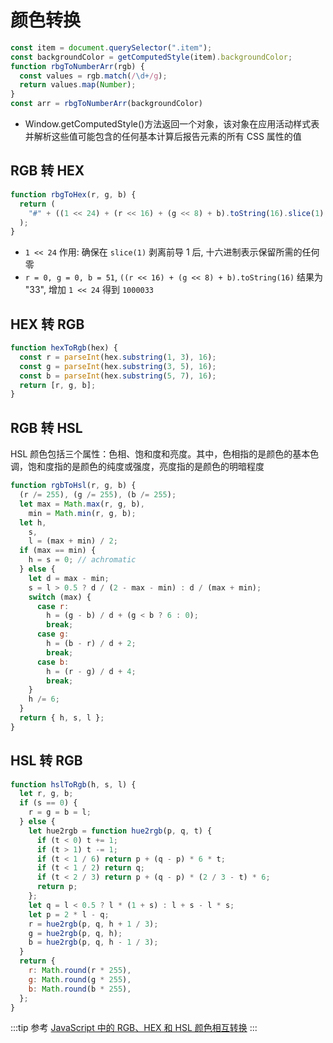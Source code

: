 # 颜色转换

```js
const item = document.querySelector(".item");
const backgroundColor = getComputedStyle(item).backgroundColor;
function rbgToNumberArr(rgb) {
  const values = rgb.match(/\d+/g);
  return values.map(Number);
}
const arr = rbgToNumberArr(backgroundColor)
```
- Window.getComputedStyle()方法返回一个对象，该对象在应用活动样式表并解析这些值可能包含的任何基本计算后报告元素的所有 CSS 属性的值

## RGB 转 HEX
```js
function rbgToHex(r, g, b) {
  return (
    "#" + ((1 << 24) + (r << 16) + (g << 8) + b).toString(16).slice(1)
  );
}
```
- `1 << 24` 作用: 确保在 `slice(1)` 剥离前导 1 后, 十六进制表示保留所需的任何零
- `r = 0, g = 0, b = 51`,  `((r << 16) + (g << 8) + b).toString(16)` 结果为 "33", 增加 `1 << 24` 得到 `1000033` 


## HEX 转 RGB
```js
function hexToRgb(hex) {
  const r = parseInt(hex.substring(1, 3), 16);
  const g = parseInt(hex.substring(3, 5), 16);
  const b = parseInt(hex.substring(5, 7), 16);
  return [r, g, b];
}
```

## RGB 转 HSL
HSL 颜色包括三个属性：色相、饱和度和亮度。其中，色相指的是颜色的基本色调，饱和度指的是颜色的纯度或强度，亮度指的是颜色的明暗程度
```js
function rgbToHsl(r, g, b) {
  (r /= 255), (g /= 255), (b /= 255);
  let max = Math.max(r, g, b),
    min = Math.min(r, g, b);
  let h,
    s,
    l = (max + min) / 2;
  if (max == min) {
    h = s = 0; // achromatic
  } else {
    let d = max - min;
    s = l > 0.5 ? d / (2 - max - min) : d / (max + min);
    switch (max) {
      case r:
        h = (g - b) / d + (g < b ? 6 : 0);
        break;
      case g:
        h = (b - r) / d + 2;
        break;
      case b:
        h = (r - g) / d + 4;
        break;
    }
    h /= 6;
  }
  return { h, s, l };
}
```

## HSL 转 RGB
```js
function hslToRgb(h, s, l) {
  let r, g, b;
  if (s == 0) {
    r = g = b = l;
  } else {
    let hue2rgb = function hue2rgb(p, q, t) {
      if (t < 0) t += 1;
      if (t > 1) t -= 1;
      if (t < 1 / 6) return p + (q - p) * 6 * t;
      if (t < 1 / 2) return q;
      if (t < 2 / 3) return p + (q - p) * (2 / 3 - t) * 6;
      return p;
    };
    let q = l < 0.5 ? l * (1 + s) : l + s - l * s;
    let p = 2 * l - q;
    r = hue2rgb(p, q, h + 1 / 3);
    g = hue2rgb(p, q, h);
    b = hue2rgb(p, q, h - 1 / 3);
  }
  return {
    r: Math.round(r * 255),
    g: Math.round(g * 255),
    b: Math.round(b * 255),
  };
}
```

:::tip 参考
[JavaScript 中的 RGB、HEX 和 HSL 颜色相互转换](https://juejin.cn/post/7225474899480969253)
:::
      